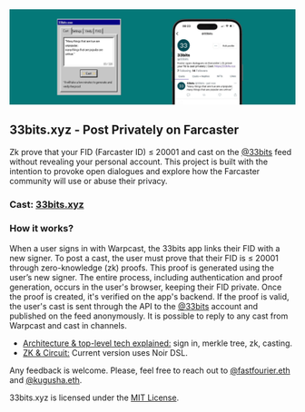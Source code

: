 <img alt="Banner" src="https://github.com/33bits-xyz/.github/blob/main/banner.png?raw=true">


## 33bits.xyz - Post Privately on Farcaster

Zk prove that your FID (Farcaster ID) ≤ 20001 and cast on the [@33bits](https://warpcast.com/33bits) feed without revealing your personal account. This project is built with the intention to provoke open dialogues and explore how the Farcaster community will use or abuse their privacy.

### Cast: [33bits.xyz](https://33bits.xyz/)


### How it works? 

When a user signs in with Warpcast, the 33bits app links their FID with a new signer. To post a cast, the user must prove that their FID is ≤ 20001 through zero-knowledge (zk) proofs. This proof is generated using the user’s new signer. The entire process, including authentication and proof generation, occurs in the user's browser, keeping their FID private. Once the proof is created, it's verified on the app's backend. If the proof is valid, the user's cast is sent through the API to the [@33bits](https://warpcast.com/33bits) account and published on the feed anonymously. It is possible to reply to any cast from Warpcast and cast in channels. 

- [Architecture & top-level tech explained:](https://github.com/33bits-xyz/docs) sign in, merkle tree, zk, casting. 
- [ZK & Circuit:](https://github.com/33bits-xyz/app) Current version uses Noir DSL. 

Any feedback is welcome. Please, feel free to reach out to [@fastfourier.eth](https://warpcast.com/fastfourier.eth) and [@kugusha.eth](https://warpcast.com/kugusha.eth). 


33bits.xyz is licensed under the [MIT License](https://github.com/33bits-xyz/app/blob/main/LICENSE).
